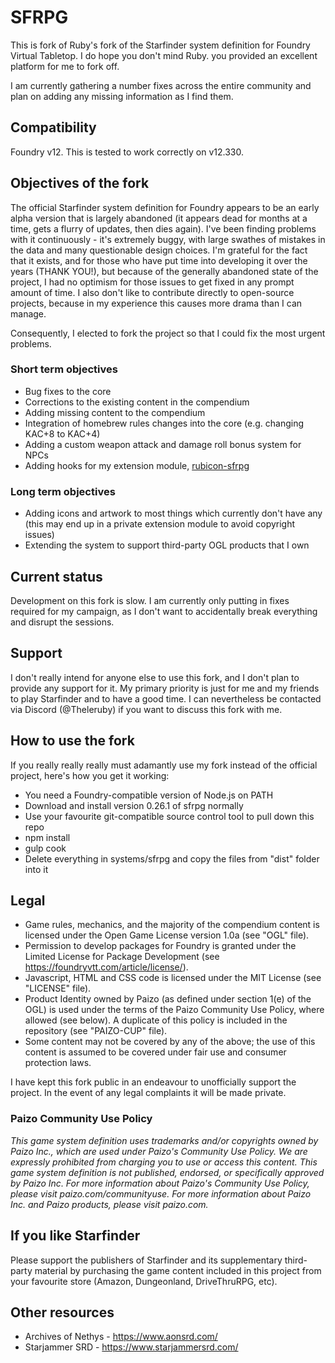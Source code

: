 # SFRPG


This is fork of Ruby's fork of the Starfinder system definition for Foundry Virtual Tabletop.  I do hope you don't mind Ruby. you provided an excellent platform for me to fork off.


I am currently gathering a number fixes across the entire community and plan on adding any missing information as I find them. 


## Compatibility

Foundry v12. This is tested to work correctly on v12.330.

## Objectives of the fork

The official Starfinder system definition for Foundry appears to be an early alpha version that is largely abandoned (it appears dead for months at a time, gets a flurry of updates, then dies again). I've been finding problems with it continuously - it's extremely buggy, with large swathes of mistakes in the data and many questionable design choices. I'm grateful for the fact that it exists, and for those who have put time into developing it over the years (THANK YOU!), but because of the generally abandoned state of the project, I had no optimism for those issues to get fixed in any prompt amount of time. I also don't like to contribute directly to open-source projects, because in my experience this causes more drama than I can manage.

Consequently, I elected to fork the project so that I could fix the most urgent problems.

### Short term objectives
* Bug fixes to the core
* Corrections to the existing content in the compendium
* Adding missing content to the compendium
* Integration of homebrew rules changes into the core (e.g. changing KAC+8 to KAC+4)
* Adding a custom weapon attack and damage roll bonus system for NPCs
* Adding hooks for my extension module, [rubicon-sfrpg](https://github.com/theleruby/rubicon-sfrpg/)

### Long term objectives
* Adding icons and artwork to most things which currently don't have any (this may end up in a private extension module to avoid copyright issues)
* Extending the system to support third-party OGL products that I own

## Current status

Development on this fork is slow. I am currently only putting in fixes required for my campaign, as I don't want to accidentally break everything and disrupt the sessions.

## Support

I don't really intend for anyone else to use this fork, and I don't plan to provide any support for it. My primary priority is just for me and my friends to play Starfinder and to have a good time. I can nevertheless be contacted via Discord (@Theleruby) if you want to discuss this fork with me.

## How to use the fork

If you really really really must adamantly use my fork instead of the official project, here's how you get it working:

* You need a Foundry-compatible version of Node.js on PATH
* Download and install version 0.26.1 of sfrpg normally
* Use your favourite git-compatible source control tool to pull down this repo
* npm install
* gulp cook
* Delete everything in systems/sfrpg and copy the files from "dist" folder into it

## Legal

* Game rules, mechanics, and the majority of the compendium content is licensed under the Open Game License version 1.0a (see "OGL" file).
* Permission to develop packages for Foundry is granted under the Limited License for Package Development (see https://foundryvtt.com/article/license/).
* Javascript, HTML and CSS code is licensed under the MIT License (see "LICENSE" file).
* Product Identity owned by Paizo (as defined under section 1(e) of the OGL) is used under the terms of the Paizo Community Use Policy, where allowed (see below). A duplicate of this policy is included in the repository (see "PAIZO-CUP" file).
* Some content may not be covered by any of the above; the use of this content is assumed to be covered under fair use and consumer protection laws.

I have kept this fork public in an endeavour to unofficially support the project. In the event of any legal complaints it will be made private.

### Paizo Community Use Policy
_This game system definition uses trademarks and/or copyrights owned by Paizo Inc., which are used under Paizo's Community Use Policy. We are expressly prohibited from charging you to use or access this content. This game system definition is not published, endorsed, or specifically approved by Paizo Inc. For more information about Paizo's Community Use Policy, please visit paizo.com/communityuse. For more information about Paizo Inc. and Paizo products, please visit paizo.com._

## If you like Starfinder

Please support the publishers of Starfinder and its supplementary third-party material by purchasing the game content included in this project from your favourite store (Amazon, Dungeonland, DriveThruRPG, etc).

## Other resources

* Archives of Nethys - https://www.aonsrd.com/
* Starjammer SRD - https://www.starjammersrd.com/
